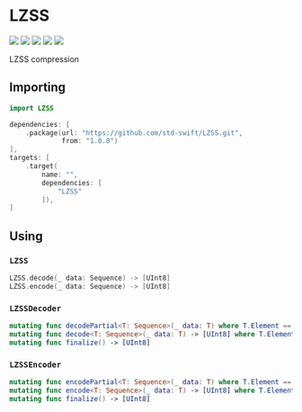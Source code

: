 # LZSS

[![](https://img.shields.io/badge/Swift-5.0-orange.svg)][1]
[![](https://img.shields.io/badge/os-macOS%20|%20Linux-lightgray.svg)][1]
[![](https://travis-ci.com/std-swift/LZSS.svg?branch=master)][2]
[![](https://codecov.io/gh/std-swift/LZSS/branch/master/graph/badge.svg)][3]
[![](https://codebeat.co/badges/a3c6ce7f-d7ee-495a-855a-45c802dfc0d4)][4]

[1]: https://swift.org/download/#releases
[2]: https://travis-ci.com/std-swift/LZSS
[3]: https://codecov.io/gh/std-swift/LZSS
[4]: https://codebeat.co/projects/github-com-std-swift-lzss-master

LZSS compression

## Importing

```Swift
import LZSS
```

```Swift
dependencies: [
	.package(url: "https://github.com/std-swift/LZSS.git",
	         from: "1.0.0")
],
targets: [
	.target(
		name: "",
		dependencies: [
			"LZSS"
		]),
]
```

## Using

### `LZSS`

```Swift
LZSS.decode(_ data: Sequence) -> [UInt8]
LZSS.encode(_ data: Sequence) -> [UInt8]
```

### `LZSSDecoder`

```Swift
mutating func decodePartial<T: Sequence>(_ data: T) where T.Element == UInt8
mutating func decode<T: Sequence>(_ data: T) -> [UInt8] where T.Element == UInt8
mutating func finalize() -> [UInt8]
```

### `LZSSEncoder`

```Swift
mutating func encodePartial<T: Sequence>(_ data: T) where T.Element == UInt8
mutating func encode<T: Sequence>(_ data: T) -> [UInt8] where T.Element == UInt8
mutating func finalize() -> [UInt8]
```
